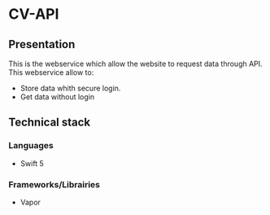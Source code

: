 # CV-API
## Presentation
This is the webservice which allow the website to request data through API. 
This webservice allow to:
- Store data whith secure login.
- Get data without login

## Technical stack
### Languages
- Swift 5

### Frameworks/Librairies
- Vapor
